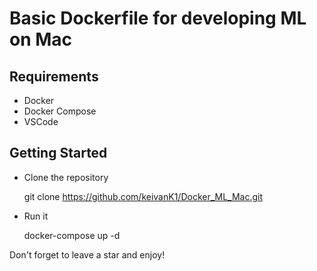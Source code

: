 # Basic Dockerfile for developing ML on Mac

## Requirements

* Docker
* Docker Compose
* VSCode

## Getting Started

* Clone the repository

    git clone https://github.com/keivanK1/Docker_ML_Mac.git
* Run it
  
    docker-compose up -d

Don't forget to leave a star and enjoy!
